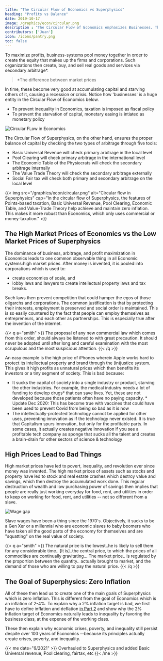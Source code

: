 ```yaml
---
title: "The Circular Flow of Economics vs Superphysics"
heading: "Profits vs Balance"
date: 2019-10-17
image: /graphics/econ/circular.png
description : "The Circular Flow of Economics emphasizes Businesses. That of Superphysics emphasizes balance and the natural price"
contributors: ['Juan']
icon: /icons/pantry.png
toc: false
---
```



To maximize profits, business-systems pool money together in order to create the equity that makes up the firms and corporations. Such organizations then create, buy, and sell real goods and services via secondary arbitrage*.


> *The difference between market prices


In time, these become very good at accumulating capital and starving others of it, causing a recession or crisis. Notice how 'businesses' is a huge entity in the Circular Flow of Economics below. 

- To prevent inequality in Economics, taxation is imposed as fiscal policy
- To prevent the starvation of capital, monetary easing is intiated as monetary policy

![Circular FLow in Economics](https://socioecons.files.wordpress.com/2015/04/02-circular-flow-mixed-economy.png)



The Circular Flow of Superphysics, on the other hand, ensures the proper balance of capital by checking the two types of arbitrage through five tools:
- Basic Universal Revenue will check primary arbitrage in the local level
- Pool Clearing will check primary arbitrage in the international level
- The Economic Table of the Physiocrats will check the secondary arbitrage internally
- The Value Trade Theory will check the secondary arbitrage externally
- Social Fair tax will check both primary and secondary arbitrage on the local level

<!--  ![Circular flow of value](https://sorasystem.sirv.com/graphics/soranomiccycle.png) -->


{{< img src="/graphics/econ/circular.png" alt="Circular flow in Superphysics" cap="In the circular flow of Superphysics, the features of Points-based taxation, Basic Universal Revenue, Pool Clearing, Economic Table, and Value-Trade Theory help achieve and maintain zero inflation. This makes it more robust than Economics, which only uses commercial or money-taxation." >}}


## The High Market Prices of Economics vs the Low Market Prices of Superphysics

The dominance of business, arbitrage, and profit maximization in Economics leads to one common observable thing in all Economic systems:high market prices. After money is invented, it is pooled into corporations which is used to:
- create economies of scale, and
- lobby laws and lawyers to create intellectual property laws and tax breaks.

Such laws then prevent competition that could hamper the egos of those oligarchs and corporations. The common justification is that by protecting their interests, employment is preserved and social order is maintained. This is so easily countered by the fact that people can employ themselves as entrepreneurs, and each other as partnerships. This is especially true after the invention of the internet.

{{< q a="smith" >}}
The proposal of any new commercial law which comes from this order, should always be listened to with great precaution. It should never be adopted until after long and careful examination with the most scrupulous and the most suspicious attention.
{{< /q >}}


An easy example is the high price of iPhones wherein Apple works hard to protect its intellectual property and brand through the (in)justice system. This gives it high profits as unnatural prices which then benefits its investors or a tiny segment of society. This is bad because:

- It sucks the capital of society into a single industry or product, starving the other industries. For example, the medical industry needs a lot of funding to develop drugs* that can save lives. Yet, these are not developed because those patients often have no paying capacity. * Update Dec 2020: This has become true with vaccines that could have been used to prevent Covid from being so bad as it is now
- The intellectually-protected technology cannot be applied for other uses, preventing innovation as if the technology never existed. It is true that Capitalism spurs innovation, but only for the profitable parts. In some cases, it actually creates negative innovation if you see a profitable tech company as sponge that sucks all the talent and creates a brain-drain for other sectors of science & technology

<!-- The falling Android prices* below reflect a more natural price due to competition, falling with time asnatural market prices,far below the unnaturally high market price of iOS.

![Android prices](https://socioecons.files.wordpress.com/2015/04/android-price-gap_large.jpg)
*The low price of Android is really paid by Google's Ad service monopoly. This monopoly can be broken up by separating Google from Youtube, Docs, Cloud Platform, etc.*
 -->

## High Prices Lead to Bad Things

High market prices have led to povert, inequality, and revolution ever since money was invented. The high market prices of assets such as stocks and property have led to stock and real estate crashes which destroy value and savings, which then destroy the accumulated work done. This regular destruction of wealth and low purchasing power of savings then implies that people are really just working everyday for food, rent, and utilities in order to keep on working for food, rent, and utilities -- not so different from a slave.

![Wage gap](https://sorasystem.sirv.com/graphics/wagegap.png)

Slave wages have been a thing since the 1970's. Objectively, it sucks to be a Gen Xer or a millennial who are economic slaves to baby boomers who have taken all the good parts of the economy for themselves and are "squatting" on the real value of society.

{{< q a="smith" >}}
The natural price is the lowest..he is likely to sell them for any considerable time.. [It is]..the central price, to which the prices of all commodities are continually gravitating... The market price.. is regulated by the proportion between the quantity.. actually brought to market, and the demand of those who are willing to pay the natural price.
{{< /q >}}


## The Goal of Superphysics: Zero Inflation

All of these then lead us to create one of the main goals of Superphysics which is zero inflation. This is different from the goal of Economics which is an inflation of 2-4%. To explain why a 2% inflation target is bad, we first have to define inflation and deflation [in Part 2](/social/economics/inflation-deflation) and show why the 2% inflation target of Economics naturally leads to inequality by favoring the business class, at the expense of the working class. 

These then explain why economic crises, poverty, and inequality still persist despite over 100 years of Economics --because its principles actually create crises, poverty, and inequality.


{{< me date="6/2021" >}}
Overhauled to Superphysics and added Basic Universal revenue, Pool clearing, fairtax, etc
{{< /me >}}
